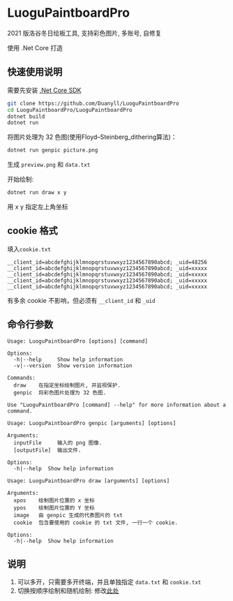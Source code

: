 # LuoguPaintboardPro

2021 版洛谷冬日绘板工具, 支持彩色图片, 多账号, 自修复

使用 .Net Core 打造

## 快速使用说明

需要先安装 [.Net Core SDK](https://dotnet.microsoft.com/download)

```sh
git clone https://github.com/Duanyll/LuoguPaintboardPro
cd LuoguPaintboardPro/LuoguPaintboardPro
dotnet build
dotnet run
```

将图片处理为 32 色图(使用Floyd–Steinberg_dithering算法)：

```sh
dotnet run genpic picture.png
```
生成 `preview.png` 和 `data.txt`

开始绘制:

```sh
dotnet run draw x y 
```

用 x y 指定左上角坐标

## cookie 格式

填入`cookie.txt`

```
__client_id=abcdefghijklmnopqrstuvwxyz1234567890abcd; _uid=48256
__client_id=abcdefghijklmnopqrstuvwxyz1234567890abcd; _uid=xxxxx
__client_id=abcdefghijklmnopqrstuvwxyz1234567890abcd; _uid=xxxxx
__client_id=abcdefghijklmnopqrstuvwxyz1234567890abcd; _uid=xxxxx
__client_id=abcdefghijklmnopqrstuvwxyz1234567890abcd; _uid=xxxxx
```

有多余 cookie 不影响，但必须有 `__client_id` 和 `_uid`

## 命令行参数

```
Usage: LuoguPaintboardPro [options] [command]

Options:
  -h|--help     Show help information
  -v|--version  Show version information

Commands:
  draw    在指定坐标绘制图片, 并监视保护.
  genpic  将彩色图片处理为 32 色图.

Use "LuoguPaintboardPro [command] --help" for more information about a command.

Usage: LuoguPaintboardPro genpic [arguments] [options]

Arguments:
  inputFile     输入的 png 图像.
  [outputFile]  输出文件.

Options:
  -h|--help  Show help information

Usage: LuoguPaintboardPro draw [arguments] [options]

Arguments:
  xpos    绘制图片位置的 x 坐标
  ypos    绘制图片位置的 Y 坐标
  image   由 genpic 生成的代表图片的 txt
  cookie  包含要使用的 cookie 的 txt 文件, 一行一个 cookie.

Options:
  -h|--help  Show help information
```

## 说明


1. 可以多开，只需要多开终端，并且单独指定 `data.txt` 和 `cookie.txt`
2. 切换按顺序绘制和随机绘制: 修改[此处](https://github.com/Duanyll/LuoguPaintboardPro/blob/ecd0663450c04b868dc98e15e9cfb1eb46ac1d84/LuoguPaintboardPro/PointToDraw.cs#L30)
